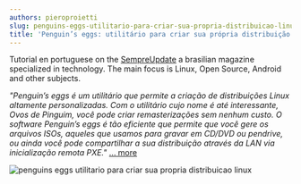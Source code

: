 ```yaml
---
authors: pieroproietti
slug: penguins-eggs-utilitario-para-criar-sua-propria-distribuicao-linux
title: 'Penguin’s eggs: utilitário para criar sua própria distribuição Linux!'
---
```



Tutorial en portuguese on the [SempreUpdate](https://sempreupdate.com.br/) a brasilian magazine specialized in technology. The main focus is Linux, Open Source, Android and other subjects.


_"Penguin’s eggs é um utilitário que permite a criação de distribuições Linux altamente personalizadas. Com o utilitário cujo nome é até interessante, Ovos de Pinguim, você pode criar remasterizações sem nenhum custo. O software Penguin’s eggs é tão eficiente que permite que você gere os arquivos ISOs, aqueles que usamos para gravar em CD/DVD ou pendrive, ou ainda você pode compartilhar a sua distribuição através da LAN via inicialização remota PXE."_ [... more](https://sempreupdate.com.br/penguins-eggs-utilitario-para-criar-sua-propria-distribuicao-linux/)


![penguins eggs utilitario para criar sua propria distribuicao linux](/images/penguins-eggs-utilitario-para-criar-sua-propria-distribuicao-linux.png)




